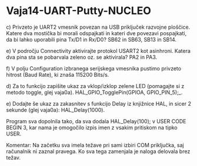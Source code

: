 # Vaja14-UART-Putty-NUCLEO


c)  Privzeto je UART2 vmesnik povezan na USB priključek razvojne ploščice. Katere dva mostička bi morali odspajkati in kateri dve povezavi pospajkati, da bi lahko uporabili pina Tx/D1 in Rx/D0? SB62 in SB63, SB13 in SB14.

e)  V področju Connectivity aktivirajte protokol USART2 kot asinhroni. Katera dva pina sta se pobarvala zeleno oz. se aktivirala? PA2 in PA3.

f)  V polju Configuration izbranega serijskega vmesnika pustimo privzeto hitrost (Baud   Rate), ki znaša 115200 Bits/s.

d)  Za to funkcijo zapišite ukaz za vklop/izklop zelene LED (pomagajte si z metodo toggle, glej vaja0a). HAL_GPIO_TogglePin(GPIOA, GPIO_PIN_5);_.

e)  Dodajte še ukaz za zakasnitev s funkcijo Delay iz knjižnice HAL, in sicer 2 sekunde  (glej vaja0a): HAL_Delay(1000).

Program sva dopolnila tako, da sva dodala HAL_Delay(100); v USER CODE BEGIN 3, kar nama je omogočilo izpis imen z vsakim pritiskom na tipko USER.

Komentar: Na začetku sva imela težave pri sami izbiri COM priključka, saj računalnik ni zaznal pravega. Ko sva tega zamenjala je naloga delovala brez težav.
